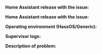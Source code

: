 <!-- READ THIS FIRST:
- If you need additional help with this template please refer to https://www.home-assistant.io/help/reporting_issues/
- Make sure you are running the latest version of Home Assistant before reporting an issue: https://github.com/home-assistant/home-assistant/releases
- Do not report issues for components here, plaese refer to https://github.com/home-assistant/home-assistant/issues
- This is for bugs only. Feature and enhancement requests should go in our community forum: https://community.home-assistant.io/c/feature-requests
- Provide as many details as possible. Paste logs, configuration sample and code into the backticks. Do not delete any text from this template!
- If you have a problem with a Add-on, make a issue on there repository.
-->

**Home Assistant release with the issue:**
<!--
- Frontend -> Developer tools -> Info
- Or use this command: hass --version
-->

**Home Assistant release with the issue:**
<!--
- Frontend -> Developer tools -> Info
- Or use this command: hass --version
-->

**Operating environment (HassOS/Generic):**
<!--
Please provide details about your environment.
-->

**Supervisor logs:**
<!--
- Frontend -> Hass.io -> System
- Or use this command: hassio su logs
-->


**Description of problem:**

